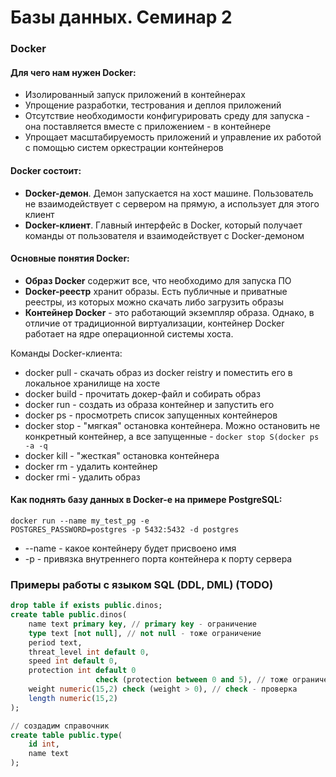 # Базы данных. Семинар 2

### Docker

#### Для чего нам нужен Docker:
* Изолированный запуск приложений в контейнерах
* Упрощение разработки, тестрования и деплоя приложений
* Отсутствие необходимости конфигурировать  среду для запуска - она поставляется вместе с приложением - в контейнере 
* Упрощает масштабируемость приложений и управление их работой с помощью систем оркестрации контейнеров

#### Docker состоит:
* **Docker-демон**. Демон запускается на хост машине. Пользователь не взаимодействует с сервером на прямую, а использует для этого клиент
* **Docker-клиент**. Главный интерфейс в Docker, который получает команды от пользователя и взаимодействует с Docker-демоном

#### Основные понятия Docker:
* **Образ Docker** содержит все, что необходимо для запуска ПО
* **Docker-реестр** хранит образы. Есть публичные и приватные реестры, из которых можно скачать либо загрузить образы
* **Контейнер Docker** - это работающий экземпляр образа. Однако, в отличие от традиционной виртуализации, контейнер Docker работает на ядре операционной системы хоста.

Команды Docker-клиента:
* docker pull - скачать образ из docker reistry и поместить его в локальное хранилище на хосте
* docker build - прочитать докер-файл и собирать образ
* docker run - создать из образа контейнер и запустить его
* docker ps - просмотреть список запущенных контейнеров
* docker stop - "мягкая" остановка контейнера. Можно остановить не конкретный контейнер, а все запущенные - `docker stop S(docker ps -a -q`
* docker kill - "жесткая" остановка контейнера
* docker rm - удалить контейнер
* docker rmi - удалить образ

#### Как поднять базу данных в Docker-е на примере PostgreSQL:  
```
docker run --name my_test_pg -e
POSTGRES_PASSWORD=postgres -p 5432:5432 -d postgres
```

* --name - какое контейнеру будет присвоено имя
* -p - привязка внутреннего порта контейнера к порту сервера

### Примеры работы с языком SQL (DDL, DML)  (TODO)

```sql
drop table if exists public.dinos;
create table public.dinos(
    name text primary key, // primary key - ограничение
    type text [not null], // not null - тоже ограничение
    period text,
    threat_level int default 0,
    speed int default 0,
    protection int default 0
                   check (protection between 0 and 5), // тоже ограничение
    weight numeric(15,2) check (weight > 0), // check - проверка
    length numeric(15,2)
);

// создадим справочник
create table public.type(
    id int,
    name text
);
```



